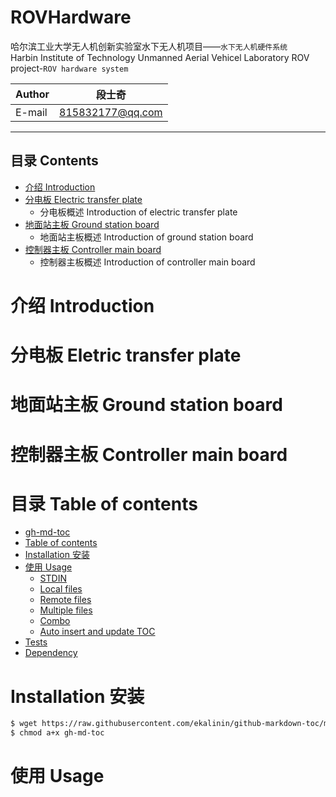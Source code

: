 # ROVHardware 
哈尔滨工业大学无人机创新实验室水下无人机项目——`水下无人机硬件系统`    
Harbin Institute of Technology Unmanned Aerial Vehicel Laboratory ROV project-`ROV hardware system`

|Author|段士奇|
|---|---
|E-mail|815832177@qq.com

****
## 目录 Contents
<!--ts-->
* [介绍 Introduction](#介绍-introduction)
* [分电板 Electric transfer plate](#分电板-Eletric-transfer-plate)
    * 分电板概述 Introduction of electric transfer plate
* [地面站主板 Ground station board](#地面站主板-Ground-station-board)
    * 地面站主板概述 Introduction of ground station board
* [控制器主板 Controller main board](#控制器主板-Controller-main-board)
    * 控制器主板概述 Introduction of controller main board
<!--te-->

介绍 Introduction
=================

分电板 Eletric transfer plate
=============================

地面站主板 Ground station board
==============================

控制器主板 Controller main board
===============================

目录 Table of contents
=================

<!--ts-->
   * [gh-md-toc](#gh-md-toc)
   * [Table of contents](#目录table-of-contents)
   * [Installation 安装](#installation-安装)
   * [使用 Usage](#使用-usage)
      * [STDIN](#stdin)
      * [Local files](#local-files)
      * [Remote files](#remote-files)
      * [Multiple files](#multiple-files)
      * [Combo](#combo)
      * [Auto insert and update TOC](#auto-insert-and-update-toc)
   * [Tests](#tests)
   * [Dependency](#dependency)
<!--te-->


Installation 安装
============

```bash
$ wget https://raw.githubusercontent.com/ekalinin/github-markdown-toc/master/gh-md-toc
$ chmod a+x gh-md-toc
```

使用 Usage
=====
